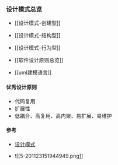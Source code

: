 ### 设计模式总览

- [[设计模式-创建型]]
- [[设计模式-结构型]]
- [[设计模式-行为型]]

- [[软件设计原则总览]]
- [[uml建模语言]]

#### 优秀设计原则
- 代码复用
- 扩展性
- 低耦合、高复用、高内聚、易扩展、易维护
 

#### 参考
- [设计模式](http://c.biancheng.net/view/8507.html)

- ![[5-201123151944949.png]]
